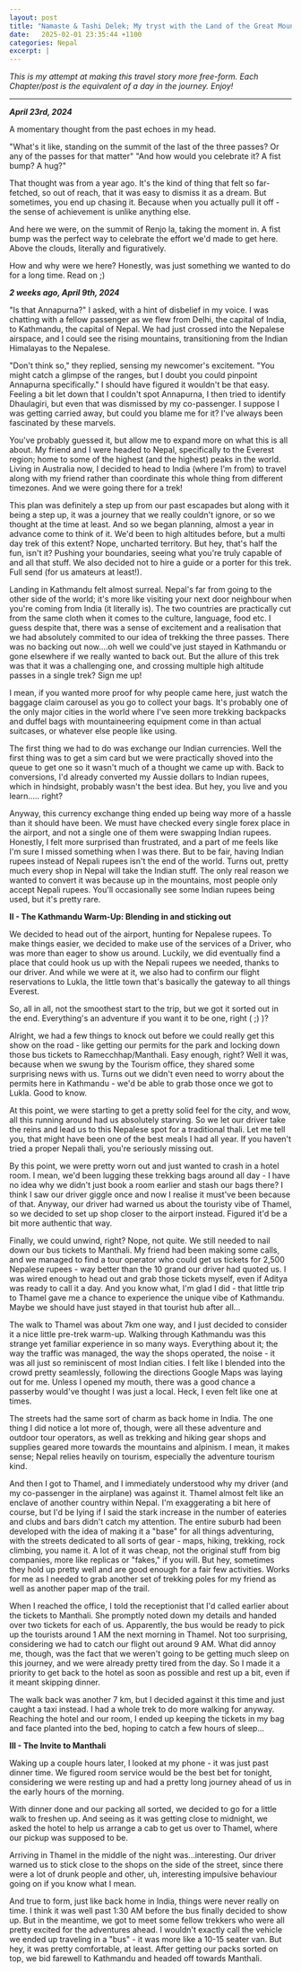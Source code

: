 ```yaml
---
layout: post
title: "Namaste & Tashi Delek; My tryst with the Land of the Great Mountains"
date:   2025-02-01 23:35:44 +1100
categories: Nepal
excerpt: |
---
```


_This is my attempt at making this travel story more free-form. Each Chapter/post is the equivalent of a day in the journey. Enjoy!_

----
___April 23rd, 2024___

A momentary thought from the past echoes in my head.

"What's it like, standing on the summit of the last of the three passes? Or any of the passes for that matter"
"And how would you celebrate it? A fist bump? A hug?"

That thought was from a year ago. It's the kind of thing that felt so far-fetched, so out of reach, that it was easy to dismiss it as a dream. 
But sometimes, you end up chasing it. Because when you actually pull it off - the sense of achievement is unlike anything else.

And here we were, on the summit of Renjo la, taking the moment in. A fist bump was the perfect way to celebrate the effort we'd made to get here. Above the clouds, literally and figuratively.

How and why were we here? Honestly, was just something we wanted to do for a long time. Read on ;)

___2 weeks ago, April 9th, 2024___

"Is that Annapurna?" I asked, with a hint of disbelief in my voice. I was chatting with a fellow passenger as we flew from Delhi, the capital of India, to Kathmandu, the capital of Nepal. We had just crossed into the Nepalese airspace, and I could see the rising mountains, transitioning from the Indian Himalayas to the Nepalese.

"Don't think so," they replied, sensing my newcomer's excitement. "You might catch a glimpse of the ranges, but I doubt you could pinpoint Annapurna specifically."
I should have figured it wouldn't be that easy. Feeling a bit let down that I couldn't spot Annapurna, I then tried to identify Dhaulagiri, but even that was dismissed by my co-passenger. I suppose I was getting carried away, but could you blame me for it? I've always been fascinated by these marvels.

You've probably guessed it, but allow me to expand more on what this is all about. My friend and I were headed to Nepal, specifically to the Everest region; home to some of the highest (and the highest) peaks in the world. Living in Australia now, I decided to head to India (where I'm from) to travel along with my friend rather than coordinate this whole thing from different timezones. And we were going there for a trek! 

This plan was definitely a step up from our past escapades but along with it being a step up, it was a journey that we really couldn't ignore, or so we thought at the time at least. And so we began planning, almost a year in advance come to think of it. We'd been to high altitudes before, but a multi day trek of this extent? Nope, uncharted territory. But hey, that's half the fun, isn't it? Pushing your boundaries, seeing what you're truly capable of and all that stuff. We also decided not to hire a guide or a porter for this trek. Full send (for us amateurs at least!).

Landing in Kathmandu felt almost surreal. Nepal's far from going to the other side of the world; it's more like visiting your next door neighbour when you're coming from India (it literally is). The two countries are practically cut from the same cloth when it comes to the culture, language, food etc. I guess despite that, there was a sense of excitement and a realisation that we had absolutely commited to our idea of trekking the three passes. There was no backing out now....oh well we could've just stayed in Kathmandu or gone elsewhere if we really wanted to back out. But the allure of this trek was that it was a challenging one, and crossing multiple high altitude passes in a single trek? Sign me up!

I mean, if you wanted more proof for why people came here, just watch the baggage claim carousel as you go to collect your bags. It's probably one of the only major cities in the world where I've seen more trekking backpacks and duffel bags with mountaineering equipment come in than actual suitcases, or whatever else people like using.

The first thing we had to do was exchange our Indian currencies. Well the first thing was to get a sim card but we were practically shoved into the queue to get one so it wasn't much of a thought we came up with. Back to conversions, I'd already converted my Aussie dollars to Indian rupees, which in hindsight, probably wasn't the best idea. But hey, you live and you learn..... right?

Anyway, this currency exchange thing ended up being way more of a hassle than it should have been. We must have checked every single forex place in the airport, and not a single one of them were swapping Indian rupees. Honestly, I felt more surprised than frustrated, and a part of me feels like I'm sure I missed something when I was there. But to be fair, having Indian rupees instead of Nepali rupees isn't the end of the world. Turns out, pretty much every shop in Nepal will take the Indian stuff. The only real reason we wanted to convert it was because up in the mountains, most people only accept Nepali rupees. You'll occasionally see some Indian rupees being used, but it's pretty rare.


__II - The Kathmandu Warm-Up: Blending in and sticking out__

We decided to head out of the airport, hunting for Nepalese rupees. To make things easier, we decided to make use of the services of a Driver, who was more than eager to show us around. Luckily, we did eventually find a place that could hook us up with the Nepali rupees we needed, thanks to our driver. And while we were at it, we also had to confirm our flight reservations to Lukla, the little town that's basically the gateway to all things Everest.

So, all in all, not the smoothest start to the trip, but we got it sorted out in the end. Everything's an adventure if you want it to be one, right ( ;) )?

Alright, we had a few things to knock out before we could really get this show on the road - like getting our permits for the park and locking down those bus tickets to Ramecchhap/Manthali. Easy enough, right? Well it was, because when we swung by the Tourism office, they shared some surprising news with us. Turns out we didn't even need to worry about the permits here in Kathmandu - we'd be able to grab those once we got to Lukla. Good to know.

At this point, we were starting to get a pretty solid feel for the city, and wow, all this running around had us absolutely starving. So we let our driver take the reins and lead us to this Nepalese spot for a traditional thali. Let me tell you, that might have been one of the best meals I had all year. If you haven't tried a proper Nepali thali, you're seriously missing out.

By this point, we were pretty worn out and just wanted to crash in a hotel room. I mean, we'd been lugging these trekking bags around all day - I have no idea why we didn't just book a room earlier and stash our bags there? I think I saw our driver giggle once and now I realise it must've been because of that. Anyway, our driver had warned us about the touristy vibe of Thamel, so we decided to set up shop closer to the airport instead. Figured it'd be a bit more authentic that way.

Finally, we could unwind, right? Nope, not quite. We still needed to nail down our bus tickets to Manthali. My friend had been making some calls, and we managed to find a tour operator who could get us tickets for 2,500 Nepalese rupees - way better than the 10 grand our driver had quoted us. I was wired enough to head out and grab those tickets myself, even if Aditya was ready to call it a day. And you know what, I'm glad I did - that little trip to Thamel gave me a chance to experience the unique vibe of Kathmandu. Maybe we should have just stayed in that tourist hub after all...


The walk to Thamel was about 7km one way, and I just decided to consider it a nice little pre-trek warm-up. Walking through Kathmandu was this strange yet familiar experience in so many ways. Everything about it; the way the traffic was managed, the way the shops operated, the noise - it was all just so reminiscent of most Indian cities. I felt like I blended into the crowd pretty seamlessly, following the directions Google Maps was laying out for me. Unless I opened my mouth, there was a good chance a passerby would've thought I was just a local. Heck, I even felt like one at times.

The streets had the same sort of charm as back home in India. The one thing I did notice a lot more of, though, were all these adventure and outdoor tour operators, as well as trekking and hiking gear shops and supplies geared more towards the mountains and alpinism. I mean, it makes sense; Nepal relies heavily on tourism, especially the adventure tourism kind.

And then I got to Thamel, and I immediately understood why my driver (and my co-passenger in the airplane) was against it. Thamel almost felt like an enclave of another country within Nepal. I'm exaggerating a bit here of course, but I'd be lying if I said the stark increase in the number of eateries and clubs and bars didn't catch my attention. The entire suburb had been developed with the idea of making it a "base" for all things adventuring, with the streets dedicated to all sorts of gear - maps, hiking, trekking, rock climbing, you name it. A lot of it was cheap, not the original stuff from big companies, more like replicas or "fakes," if you will. But hey, sometimes they hold up pretty well and are good enough for a fair few activities. Works for me as I needed to grab another set of trekking poles for my friend as well as another paper map of the trail.

When I reached the office, I told the receptionist that I'd called earlier about the tickets to Manthali. She promptly noted down my details and handed over two tickets for each of us. Apparently, the bus would be ready to pick up the tourists around 1 AM the next morning in Thamel. Not too surprising, considering we had to catch our flight out around 9 AM. What did annoy me, though, was the fact that we weren't going to be getting much sleep on this journey, and we were already pretty tired from the day. So I made it a priority to get back to the hotel as soon as possible and rest up a bit, even if it meant skipping dinner.

The walk back was another 7 km, but I decided against it this time and just caught a taxi instead. I had a whole trek to do more walking for anyway. Reaching the hotel and our room, I ended up keeping the tickets in my bag and face planted into the bed, hoping to catch a few hours of sleep...

__III - The Invite to Manthali__

Waking up a couple hours later, I looked at my phone - it was just past dinner time. We figured room service would be the best bet for tonight, considering we were resting up and had a pretty long journey ahead of us in the early hours of the morning.

With dinner done and our packing all sorted, we decided to go for a little walk to freshen up. And seeing as it was getting close to midnight, we asked the hotel to help us arrange a cab to get us over to Thamel, where our pickup was supposed to be.

Arriving in Thamel in the middle of the night was...interesting. Our driver warned us to stick close to the shops on the side of the street, since there were a lot of drunk people and other, uh, interesting impulsive behaviour going on if you know what I mean.

And true to form, just like back home in India, things were never really on time. I think it was well past 1:30 AM before the bus finally decided to show up. But in the meantime, we got to meet some fellow trekkers who were all pretty excited for the adventures ahead. I wouldn't exactly call the vehicle we ended up traveling in a "bus" - it was more like a 10-15 seater van. But hey, it was pretty comfortable, at least. After getting our packs sorted on top, we bid farewell to Kathmandu and headed off towards Manthali.
